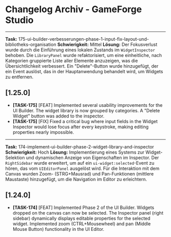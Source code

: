# Changelog Archiv - GameForge Studio

---
**Task:** 175-ui-builder-verbesserungen-phase-1-input-fix-layout-und-bibliotheks-organisation
**Schwierigkeit:** Mittel
**Lösung:** Der Fokusverlust wurde durch die Einführung eines lokalen Zustands im `WidgetInspector` behoben. Die `LibraryPanel` wurde refaktorisiert, um eine einheitliche, nach Kategorien gruppierte Liste aller Elemente anzuzeigen, was die Übersichtlichkeit verbessert. Ein "Delete"-Button wurde hinzugefügt, der ein Event auslöst, das in der Hauptanwendung behandelt wird, um Widgets zu entfernen.

## [1.25.0]
- **[TASK-175]** [FEAT] Implemented several usability improvements for the UI Builder. The widget library is now grouped by categories. A "Delete Widget" button was added to the inspector.
- **[TASK-175]** [FIX] Fixed a critical bug where input fields in the Widget Inspector would lose focus after every keystroke, making editing properties nearly impossible.

---
**Task:** 174-implement-ui-builder-phase-2-widget-library-and-inspector
**Schwierigkeit:** Hoch
**Lösung:** Implementierung eines Systems zur Widget-Selektion und dynamischen Anzeige von Eigenschaften im Inspector. Der `RightSidebar` wurde erweitert, um auf ein `ui-widget:selected`-Event zu hören, das vom `UIEditorPanel` ausgelöst wird. Für die Interaktion mit dem Canvas wurden Zoom- (STRG+Mausrad) und Pan-Funktionen (mittlere Maustaste) hinzugefügt, um die Navigation im Editor zu erleichtern.

## [1.24.0]
- **[TASK-174]** [FEAT] Implemented Phase 2 of the UI Builder. Widgets dropped on the canvas can now be selected. The Inspector panel (right sidebar) dynamically displays editable properties for the selected widget. Implemented zoom (CTRL+Mousewheel) and pan (Middle Mouse Button) functionality in the UI Editor.
